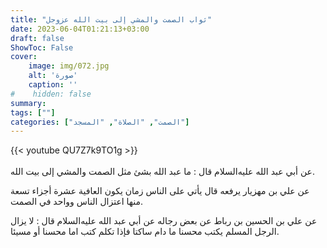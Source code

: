 ```yaml
---
title: "ثواب الصمت والمشي إلى بيت الله عزوجل"
date: 2023-06-04T01:21:13+03:00
draft: false
ShowToc: False
cover:
    image: img/072.jpg
    alt: 'صورة'
    caption: ''
#    hidden: false
summary: 
tags: [""]
categories: ["الصمت", "الصلاة", "المسجد"]
---
```

{{< youtube QU7Z7k9TO1g >}}  
 <br>
عن أبي عبد الله عليه‌السلام قال : ما عبد الله بشئ مثل الصمت
والمشي إلى بيت الله.

عن علي بن مهزيار يرفعه قال يأتي على الناس زمان يكون
العافية عشرة أجزاء تسعة منها اعتزال الناس وواحد في الصمت.

عن علي بن الحسين بن رباط عن بعض رجاله عن أبي عبد الله عليه‌السلام
قال : لا يزال الرجل المسلم يكتب محسنا ما دام ساكتا فإذا تكلم كتب اما
محسنا أو مسيئا.


